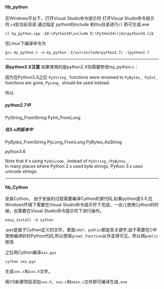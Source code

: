 #### fib_python
在Windows平台下，打开Visual Studio命令提示符
打开Visual Studio命令提示符,`cd`到当前目录
通过指定 python的include 和libs目录进行`cl` 即可生成.exe 

```
cl my_python.cpp -ID:\Python34\include D:\Python34\libs\python34.lib
```



在Linux下编译命令为
```
gcc my_python.c -o my_python -I/usr/include/python2.7/ -lpython2.7
```

---
**非python3.X注意**
如果使用的是python2.X则需要修改my_python.c：

因为在Python3.X之后 
`PyString_` functions were renamed to `PyBytes_`.
`PyInt_` functions are gone, `PyLong_` should be used instead.

所以

##### python2.7中 
PyString_FromString
PyInt_FromLong
##### 在3.x的版本中
PyBytes_FromString
PyLong_FromLong
PyBytes_AsString


python3.6

Note that it's using `PyUnicode_` instead of `PyString_/PyBytes_`.  
 In many places where Python 2.x used byte strings, Python 3.x uses unicode strings.

---

#### fib_Cython

安装Cython。
由于安装的过程需要编译Cython的源代码,如果python是3.X,在Windows环境下需要在Visual Studio命令提示符下完成。一会儿使用Cython的时候，也需要在Visual Studio命令提示符下进行操作。

```
easy_install -U cython
```


.pyx是属于Cython定义的文件，里面`cdef`、`public`都是其关键字,由于需要在C中使用编译好的Python代码,所以使得`great_function`从外变得可见，所以用`public`修饰

之后用Cython编译`xxx.pyx`
```
cython xxx.pyx
```

生成`xxx.c`和`xxx.h`文件。

用VS新建项目添加`xxx.h`、`xxx.c`和`main.c`文件即可编译生成`.exe`